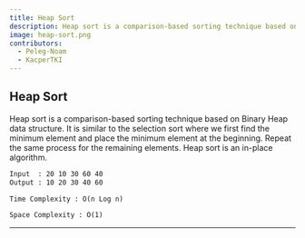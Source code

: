 ```yaml
---
title: Heap Sort
description: Heap sort is a comparison-based sorting technique based on Binary Heap data structure. It is similar to the selection sort where we first find the minimum element and place the minimum element at the beginning. Repeat the same process for the remaining elements. Heap sort is an in-place algorithm. 
image: heap-sort.png
contributors:
  - Peleg-Noam
  - KacperTKI
---
```


## Heap Sort

Heap sort is a comparison-based sorting technique based on Binary Heap data structure. It is similar to the selection sort where we first find the minimum element and place the minimum element at the beginning. Repeat the same process for the remaining elements. Heap sort is an in-place algorithm. 


```txt
Input  : 20 10 30 60 40
Output : 10 20 30 40 60
```

```txt
Time Complexity : O(n Log n)
```

```txt
Space Complexity : O(1)
```

---
